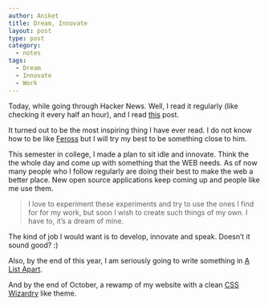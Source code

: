 ```yaml
---
author: Aniket
title: Dream, Innovate
layout: post
type: post
category:
  - notes
tags:
  - Dream
  - Innovate
  - Work
---
```

Today, while going through Hacker News. Well, I read it regularly (like checking it every half an hour), and I read [this][1] post.

It turned out to be the most inspiring thing I have ever read. I do not know how to be like [Feross][2] but I will try my best to be something close to him.

This semester in college, I made a plan to sit idle and innovate. Think the the whole day and come up with something that the WEB needs. As of now many people who I follow regularly are doing their best to make the web a better place. New open source applications keep coming up and people like me use them.

> I love to experiment these experiments and try to use the ones I find for for my work, but soon I wish to create such things of my own. I have to, it’s a dream of mine.

The kind of job I would want is to develop, innovate and speak. Doesn’t it sound good? :)

Also, by the end of this year, I am seriously going to write something in [A List Apart][3].

And by the end of October, a rewamp of my website with a clean [CSS Wizardry][4] like theme.

 [1]: http://nymag.com/news/features/silicon-valley-2011-9/ "Post."
 [2]: http://www.feross.org/ "Feross"
 [3]: http://www.alistapart.com/ "A List Apart"
 [4]: http://csswizardry.com/ "CSS Wizardry"